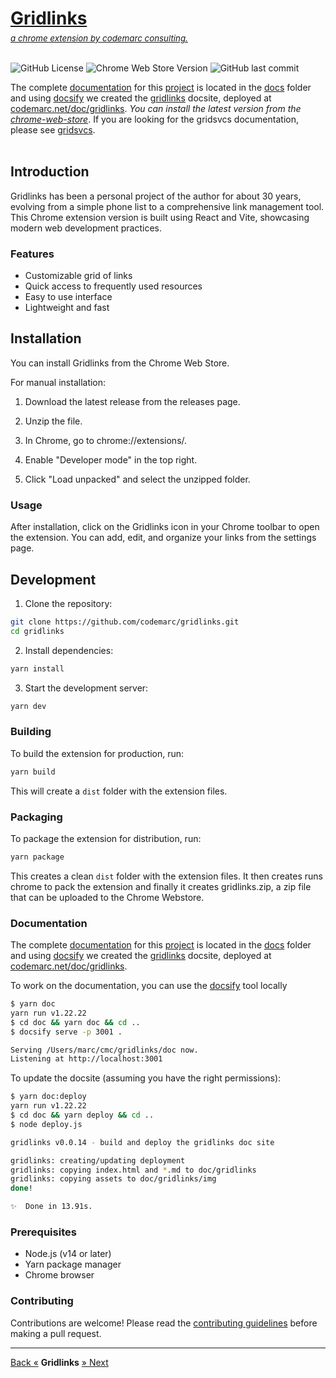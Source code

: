 <a id="top"/>

# [Gridlinks](https://codemarc.net/doc/gridlinks)
<div style="font-size:10pt;margin-top:-12px;font-style:italic"><a href="https://codemarc.net">a chrome extension by codemarc consulting.</a></div>
<br/>

![GitHub License](https://img.shields.io/github/license/codemarc/gridlinks?link=https%3A%2F%2Fgithub.com%2Fcodemarc%2Fgridlinks%2Fblob%2Fmain%2FLICENSE)
![Chrome Web Store Version](https://img.shields.io/chrome-web-store/v/ofpobifnipafncfehmgeknfkgojkbgke?color=blue&link=https%3A%2F%2Fchromewebstore.google.com%2Fdetail%2Fgridlinks%2Fofpobifnipafncfehmgeknfkgojkbgke)
![GitHub last commit](https://img.shields.io/github/last-commit/codemarc/gridlinks)


The complete [documentation](./doc/README.md) for this [project] is located in the   [docs] folder and using [docsify] we created the [gridlinks][docsite]   docsite, deployed at [codemarc.net/doc/gridlinks][docsite]. *You can install the latest version from the [chrome-web-store]*. If you are looking for the gridsvcs documentation, please see [gridsvcs](https://github.com/codemarc/gridsvcs).
<br/><br/>


## Introduction

Gridlinks has been a personal project of the author for about 30 years, evolving from a simple phone list to a comprehensive link management tool. This Chrome extension version is built using React and Vite, showcasing modern web development practices.

### Features

* Customizable grid of links
* Quick access to frequently used resources
* Easy to use interface
* Lightweight and fast

## Installation

You can install Gridlinks from the Chrome Web Store.

For manual installation:

1. Download the latest release from the releases page.

2. Unzip the file.

3. In Chrome, go to chrome://extensions/.

4. Enable "Developer mode" in the top right.

5. Click "Load unpacked" and select the unzipped folder.

### Usage

After installation, click on the Gridlinks icon in your Chrome toolbar to open the extension. You can add, edit, and organize your links from the settings page.

## Development

1. Clone the repository:

```bash
git clone https://github.com/codemarc/gridlinks.git
cd gridlinks
```

2. Install dependencies:
```bash
yarn install
```

3. Start the development server:
```bash
yarn dev
```

### Building
To build the extension for production, run:

```bash
yarn build
```

This will create a `dist` folder with the extension files.

### Packaging

To package the extension for distribution, run:
```bash
yarn package
```

This creates a clean `dist` folder with the extension files. It then creates runs chrome to pack the extension and finally it creates gridlinks.zip,  a zip file that can be uploaded to the Chrome Webstore.

### Documentation

The complete [documentation](./doc/README.md) for this [project] is located in the   [docs] folder and using [docsify] we created the [gridlinks][docsite]   docsite, deployed at [codemarc.net/doc/gridlinks][docsite].

To work on the documentation, you can use the [docsify] tool locally

```bash
$ yarn doc
yarn run v1.22.22
$ cd doc && yarn doc && cd ..
$ docsify serve -p 3001 .

Serving /Users/marc/cmc/gridlinks/doc now.
Listening at http://localhost:3001
```

To update the docsite (assuming you have the right permissions):
```bash
$ yarn doc:deploy
yarn run v1.22.22
$ cd doc && yarn deploy && cd ..
$ node deploy.js

gridlinks v0.0.14 - build and deploy the gridlinks doc site

gridlinks: creating/updating deployment
gridlinks: copying index.html and *.md to doc/gridlinks
gridlinks: copying assets to doc/gridlinks/img
done!

✨  Done in 13.91s.
```


### Prerequisites

* Node.js (v14 or later)
* Yarn package manager
* Chrome browser

### Contributing

Contributions are welcome! Please read the [contributing guidelines](CONTRIBUTING.md) before making a pull request.


---

[Back «](#top)  __Gridlinks__  [» Next](design)


<!-- Engage Cloaking Device -->
[project]: https://github.com/codemarc/gridlinks/tree/main
[docsite]: https://codemarc.net/doc/gridlinks
[docsify]: https://docsify.js.org/#/
[docs]: https://github.com/codemarc/gridlinks/tree/main/doc
[chrome-web-store]: https://chromewebstore.google.com/detail/gridlinks/ofpobifnipafncfehmgeknfkgojkbgke
